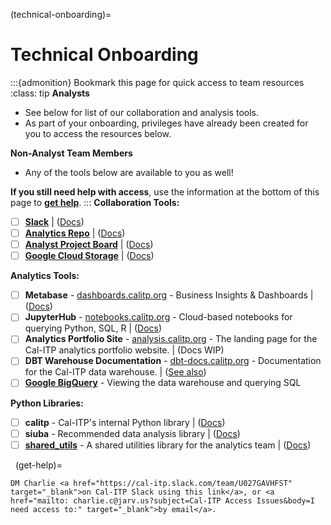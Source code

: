 (technical-onboarding)=
# Technical Onboarding
:::{admonition} Bookmark this page for quick access to team resources
:class: tip
**Analysts**
* See below for list of our collaboration and analysis tools.
* As part of your onboarding, privileges have already been created for you to access the resources below.

**Non-Analyst Team Members**
* Any of the tools below are available to you as well!

**If you still need help with access**, use the information at the bottom of this page to [**get help**](get-help).
:::
**Collaboration Tools:**

- [ ]  [**Slack**](https://cal-itp.slack.com) | ([Docs](slack-intro))
- [ ]  [**Analytics Repo**](https://github.com/cal-itp/data-analyses) | ([Docs](analytics-repo))
- [ ]  [**Analyst Project Board**](https://github.com/cal-itp/data-analyses/projects/1) | ([Docs](analytics-project-board))
- [ ]  [**Google Cloud Storage**](https://console.cloud.google.com/storage/browser/calitp-analytics-data) | ([Docs](storing-new-data))

**Analytics Tools:**

- [ ]  **Metabase** - [dashboards.calitp.org](https://dashboards.calitp.org/) - Business Insights & Dashboards | ([Docs](metabase))
- [ ]  **JupyterHub** - [notebooks.calitp.org](https://notebooks.calitp.org/) - Cloud-based notebooks for querying Python, SQL, R | ([Docs](jupyterhub))
- [ ]  **Analytics Portfolio Site** - [analysis.calitp.org](https://analysis.calitp.org/) - The landing page for the Cal-ITP analytics portfolio website. | (Docs WIP)
- [ ]  **DBT Warehouse Documentation** - [dbt-docs.calitp.org](https://dbt-docs.calitp.org/) - Documentation for the Cal-ITP data warehouse. | ([See also](intro-warehouse))
- [ ]  [**Google BigQuery**](https://console.cloud.google.com/bigquery) - Viewing the data warehouse and querying SQL

**Python Libraries:**

- [ ]  **calitp** - Cal-ITP's internal Python library | ([Docs](calitp))
- [ ]  **siuba** - Recommended data analysis library | ([Docs](siuba))
- [ ]  [**shared_utils**](https://github.com/cal-itp/data-analyses/tree/main/_shared_utils) - A shared utilities library for the analytics team | ([Docs](shared-utils))

&nbsp;
(get-help)=
```{admonition} Still need access to a tool above?
DM Charlie <a href="https://cal-itp.slack.com/team/U027GAVHFST" target="_blank">on Cal-ITP Slack using this link</a>, or <a href="mailto: charlie.c@jarv.us?subject=Cal-ITP Access Issues&body=I need access to:" target="_blank">by email</a>.
```
